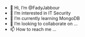 - 👋 Hi, I’m @FadyJabbour
- 👀 I’m interested in IT Security
- 🌱 I’m currently learning MongoDB
- 💞️ I’m looking to collaborate on ...
- 📫 How to reach me ...

<!---
FadyJabbour/FadyJabbour is a ✨ special ✨ repository because its `README.md` (this file) appears on your GitHub profile.
You can click the Preview link to take a look at your changes.
--->
